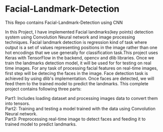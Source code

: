 # Facial-Landmark-Detection

This Repo contains Facial-Landmark-Detection using CNN

In this Project, I have implemented Facial landmarks(key points) detection system using Convolution Neural network and image processing techniques. Facial landmark detection is regression kind of task where output is a set of values representing positions in the image rather than one hot encodings that we use generally for classification task.This project uses Keras with TensorFlow in the backend, opencv and dlib libraries. Once we train the landmarks detection model, it will be used for for testing on real time images. For any task of processing facial features on real-time images, first step will be detecing the faces in the image. Face detection task is achieved by using dlib's implementation. Once faces are detected, we will feed them to the trained model to predict the landmarks. This complete project contains following three parts:

Part1: Includes loading dataset and processing images data to convert them into tensors.  
Part2: Training and testing a model trained with the data using Convolution Neural network.  
Part3: Preprocessing real-time image to detect faces and feeding it to trained model to predict landmarks.
